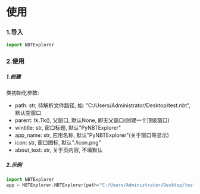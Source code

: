 # 使用
### 1.导入
```python
import NBTExplorer
```
### 2.使用
##### 1.创建
类初始化参数:
- path: str, 待解析文件路径, 如: "C:/Users/Administrator/Desktop/test.nbt",默认空窗口
- parent: tk.Tk(), 父窗口, 默认None, 即无父窗口(创建一个顶级窗口)
- wintitle: str, 窗口标题, 默认"PyNBTExplorer"
- app_name: str, 应用名称, 默认"PyNBTExplorer"(关于窗口等显示)
- icon: str, 窗口图标, 默认"./icon.png"
- about_text: str, 关于页内容, 不填默认
##### 2.示例
```python
import NBTExplorer
app = NBTExplorer.NBTExplorer(path="C:/Users/Administrator/Desktop/test.nbt", parent=None,wintitle="PyNBTExplorer", app_name="PyNBTExplorer", icon="./icon.png", about_text="PyNBTExplorer")
```